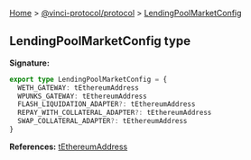 [Home](./index.md) &gt; [@vinci-protocol/protocol](./protocol.md) &gt; [LendingPoolMarketConfig](./protocol.lendingpoolmarketconfig.md)

## LendingPoolMarketConfig type

<b>Signature:</b>

```typescript
export type LendingPoolMarketConfig = {
  WETH_GATEWAY: tEthereumAddress
  WPUNKS_GATEWAY: tEthereumAddress
  FLASH_LIQUIDATION_ADAPTER?: tEthereumAddress
  REPAY_WITH_COLLATERAL_ADAPTER?: tEthereumAddress
  SWAP_COLLATERAL_ADAPTER?: tEthereumAddress
}
```

<b>References:</b> [tEthereumAddress](./protocol.tethereumaddress.md)
